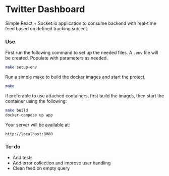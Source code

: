 # Twitter Dashboard

Simple React + Socket.io application to consume backend with real-time feed based on defined tracking subject.

### Use

First run the following command to set up the needed files. A `.env` file will be created. Populate with parameters as needed.
```sh
make setup-env
```

Run a simple make to build the docker images and start the project.
```sh
make
```

If preferable to use attached containers, first build the images, then start the container using the following:
```sh
make build
docker-compose up app
```

Your server will be available at:
```
http://localhost:8080
```

### To-do

- Add tests
- Add error collection and improve user handling
- Clean feed on empty query